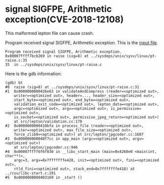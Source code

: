 # signal SIGFPE, Arithmetic exception(CVE-2018-12108)







This malformed lepton file can cause crash.

Program received signal SIGFPE, Arithmetic exception. This is the [input file](https://github.com/fouzhe/security/tree/master/lepton/crash_file).


```
Program received signal SIGFPE, Arithmetic exception.
0x00007ffff7bcb269 in raise (sig=8) at ../sysdeps/unix/sysv/linux/pt-raise.c:35
35	in ../sysdeps/unix/sysv/linux/pt-raise.c
```



Here is the gdb information:

```
(gdb) bt
#0  raise (sig=8) at ../sysdeps/unix/sysv/linux/pt-raise.c:31
#1  0x0000000000426e63 in validateAndCompress (reader=<optimized out>,
    writer=<optimized out>, header=..., header_size=<optimized out>,
    start_byte=<optimized out>, end_byte=<optimized out>,
    validation_exit_code=<optimized out>, lepton_data=<optimized out>,
    argc=<optimized out>, argv=<optimized out>, is_permissive=<optimized out>,
    is_socket=<optimized out>, permissive_jpeg_return=<optimized out>)
    at src/lepton/validation.cc:170
#2  0x0000000000410bfa in process_file (reader=<optimized out>,
    writer=<optimized out>, max_file_size=<optimized out>,
    force_zlib0=<optimized out>) at src/lepton/jpgcoder.cc:1607
#3  0x000000000040f7cc in app_main (argc=<optimized out>, argv=<optimized out>)
    at src/lepton/jpgcoder.cc:946
#4  0x00007ffff6f6f830 in __libc_start_main (main=0x4268e0 <main(int, char**)>,
    argc=3, argv=0x7fffffffe428, init=<optimized out>, fini=<optimized out>,
    rtld_fini=<optimized out>, stack_end=0x7fffffffe418) at ../csu/libc-start.c:291
#5  0x0000000000403169 in _start ()
```
